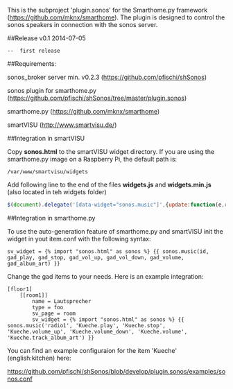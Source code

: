 This is the subproject 'plugin.sonos' for the Smarthome.py framework (https://github.com/mknx/smarthome).
The plugin is designed to control the sonos speakers in connection with the sonos server.


##Release
  v0.1  2014-07-05
    
    --  first release


##Requirements:

  sonos_broker server min. v0.2.3 (https://github.com/pfischi/shSonos)
  
  sonos plugin for smarthome.py (https://github.com/pfischi/shSonos/tree/master/plugin.sonos)
  
  smarthome.py (https://github.com/mknx/smarthome)
  
  smartVISU (http://www.smartvisu.de/)
  
  
##Integration in smartVISU

Copy **sonos.html** to the smartVISU widget directory. If you are using the smarthome.py image on a Raspberry Pi, the
default path is:

```
/var/www/smartvisu/widgets
```

Add following line to the end of the files **widgets.js** and **widgets.min.js** (also located in teh widgets folder)

```JavaScript
$(document).delegate('[data-widget="sonos.music"]',{update:function(e,r){document.getElementById(this.id).src=r.toString()+'?_=' + new Date().getTime();}});
```

##Integration in smarthome.py

To use the auto-generation feature of smarthome.py and smartVISU init the widget in yout item.conf with the following
syntax:

```
sv_widget = {% import "sonos.html" as sonos %} {{ sonos.music(id, gad_play, gad_stop, gad_vol_up, gad_vol_down, gad_volume, gad_album_art) }}
```

Change the gad items to your needs. Here is an example integration:

```
[floor1]
    [[room1]]
        name = Lautsprecher
        type = foo
        sv_page = room
        sv_widget = {% import "sonos.html" as sonos %} {{ sonos.music('radio1', 'Kueche.play', 'Kueche.stop', 'Kueche.volume_up', 'Kueche.volume_down', 'Kueche.volume', 'Kueche.track_album_art') }}
```

You can find an example configuraion for the item 'Kueche' (english:kitchen) here:

https://github.com/pfischi/shSonos/blob/develop/plugin.sonos/examples/sonos.conf

 
